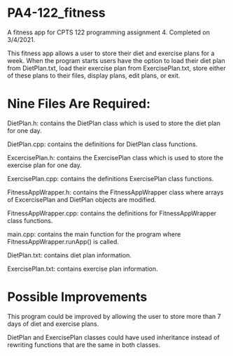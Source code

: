# PA4-122_fitness
A fitness app for CPTS 122 programming assignment 4. Completed on 3/4/2021.

This fitness app allows a user to store their diet and exercise plans for a week. When the program starts users have the option to load their diet plan from DietPlan.txt, load their exercise plan from ExercisePlan.txt, store either of these plans to their files, display plans, edit plans, or exit.

# Nine Files Are Required:

DietPlan.h: contains the DietPlan class which is used to store the diet plan for one day.

DietPlan.cpp: contains the definitions for DietPlan class functions.

ExcercisePlan.h: contains the ExercisePlan class which is used to store the exercise plan for one day.

ExercisePlan.cpp: contains the definitions ExercisePlan class functions.

FitnessAppWrapper.h: contains the FitnessAppWrapper class where arrays of ExcercisePlan and DietPlan objects are modified.

FitnessAppWrapper.cpp: contains the definitions for FitnessAppWrapper class functions.

main.cpp: contains the main function for the program where FitnessAppWrapper.runApp() is called.

DietPlan.txt: contains diet plan information.

ExercisePlan.txt: contains exercise plan information.

# Possible Improvements

This program could be improved by allowing the user to store more than 7 days of diet and exercise plans.

DietPlan and ExercisePlan classes could have used inheritance instead of rewriting functions that are the same in both classes.
